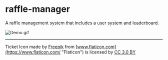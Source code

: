 # raffle-manager
A raffle management system that includes a user system and leaderboard.

![Demo gif](./docs/img/demo.gif "Demo gif")

----

Ticket Icon made by [Freepik](http://www.freepik.com "Freepik") from [www.flaticon.com](https://www.flaticon.com/ "Flaticon") is licensed by [CC 3.0 BY](http://creativecommons.org/licenses/by/3.0/ "Creative Commons BY 3.0")